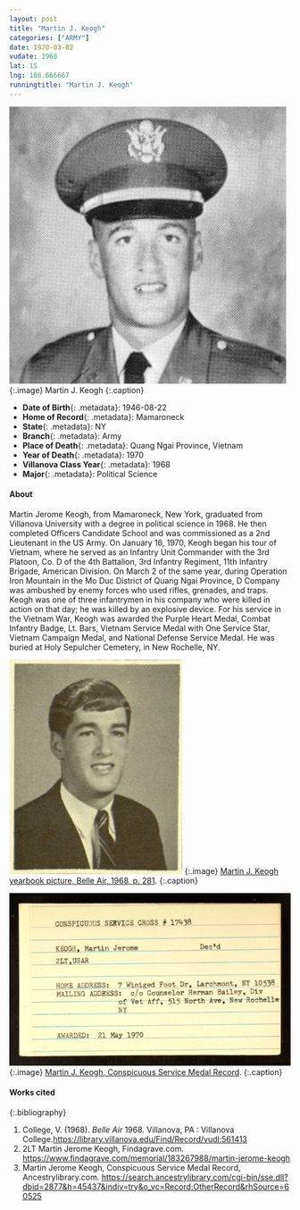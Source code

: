 ```yaml
---
layout: post
title: "Martin J. Keogh"
categories: ["ARMY"]
date: 1970-03-02
vudate: 1968
lat: 15
lng: 108.666667
runningtitle: "Martin J. Keogh"
---
```

![Martin J. Keogh](images/Keogh_Martin1.jpg)
   {:.image}
 Martin J. Keogh
  {:.caption}

* **Date of Birth**{: .metadata}: 1946-08-22
* **Home of Record**{: .metadata}: Mamaroneck
* **State**{: .metadata}: NY
* **Branch**{: .metadata}: Army
* **Place of Death**{: .metadata}: Quang Ngai Province, Vietnam
* **Year of Death**{: .metadata}: 1970
* **Villanova Class Year**{: .metadata}: 1968
* **Major**{: .metadata}: Political Science

#### About

Martin Jerome Keogh, from Mamaroneck, New York, graduated from Villanova University with a degree in political science in 1968. He then completed Officers Candidate School and was commissioned as a 2nd Lieutenant in the US Army. On January 16, 1970, Keogh began his tour of Vietnam, where he served as an Infantry Unit Commander with the 3rd Platoon, Co. D of the 4th Battalion, 3rd Infantry Regiment, 11th Infantry Brigade, American Division. On March 2 of the same year, during Operation Iron Mountain in the Mo Duc District of Quang Ngai Province, D Company was ambushed by enemy forces who used rifles, grenades, and traps. Keogh was one of three infantrymen in his company who were killed in action on that day; he was killed by an explosive device. For his service in the Vietnam War, Keogh was awarded the Purple Heart Medal, Combat Infantry Badge, Lt. Bars, Vietnam Service Medal with One Service Star, Vietnam Campaign Medal, and National Defense Service Medal. He was buried at Holy Sepulcher Cemetery, in New Rochelle, NY.

![Martin J. Keogh yearbook picture, Belle Air yearbook picture, 1968, p. 281](images/Keogh_Martin2.jpg)
   {:.image}
[Martin J. Keogh yearbook picture, Belle Air, 1968, p. 281](https://library.villanova.edu/Find/Record/vudl:561413).
  {:.caption}

![Martin J. Keogh, Conspicuous Service Medal Record](images/Keogh_Martin3.jpg)
   {:.image}
[Martin J. Keogh, Conspicuous Service Medal Record](https://search.ancestrylibrary.com/cgi-bin/sse.dll?dbid=2877&h=45437&indiv=try&o_vc=Record:OtherRecord&rhSource=60525).
  {:.caption}

#### Works cited

{:.bibliography}
1. College, V. (1968). _Belle Air_ 1968. Villanova, PA : Villanova College.<https://library.villanova.edu/Find/Record/vudl:561413>
2. 2LT Martin Jerome Keogh, Findagrave.com. <https://www.findagrave.com/memorial/183267988/martin-jerome-keogh>
3. Martin Jerome Keogh, Conspicuous Service Medal Record, Ancestrylibrary.com. <https://search.ancestrylibrary.com/cgi-bin/sse.dll?dbid=2877&h=45437&indiv=try&o_vc=Record:OtherRecord&rhSource=60525>